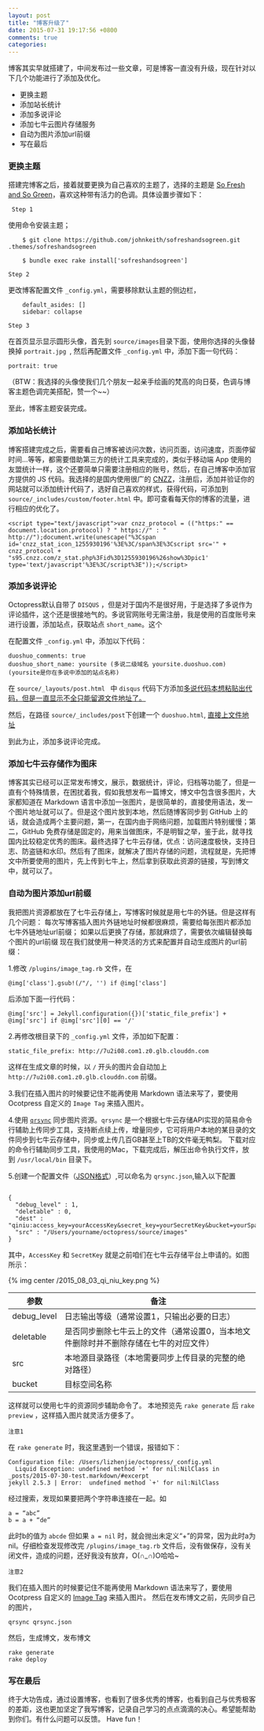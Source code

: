 ```yaml
---
layout: post
title: "博客升级了"
date: 2015-07-31 19:17:56 +0800
comments: true
categories: 
---
```


博客其实早就搭建了，中间发布过一些文章，可是博客一直没有升级，现在针对以下几个功能进行了添加及优化。

* 更换主题
* 添加站长统计
* 添加多说评论
* 添加七牛云图片存储服务
* 自动为图片添加url前缀
* 写在最后

<!--more-->

### 更换主题


搭建完博客之后，接着就要更换为自己喜欢的主题了，选择的主题是 [So Fresh and So Green](http://sofreshandsogreen.herokuapp.com)，喜欢这种带有活力的色调。具体设置步骤如下：

` Step 1` 

使用命令安装主题；
	
```
	$ git clone https://github.com/johnkeith/sofreshandsogreen.git .themes/sofreshandsogreen
		
	$ bundle exec rake install['sofreshandsogreen']
```


`Step 2`

更改博客配置文件  `_config.yml`，需要移除默认主题的侧边栏，

```
	default_asides: []
	sidebar: collapse
```

`Step 3`

在首页显示显示圆形头像，首先到 `source/images`目录下面，使用你选择的头像替换掉 `portrait.jpg `, 然后再配置文件 `_config.yml` 中，添加下面一句代码：

	portrait: true

（BTW：我选择的头像使我们几个朋友一起亲手绘画的梵高的向日葵，色调与博客主题色调完美搭配，赞一个~~）

至此，博客主题安装完成。

### 添加站长统计

博客搭建完成之后，需要看自己博客被访问次数，访问页面，访问速度，页面停留时间...等等，都需要借助第三方的统计工具来完成的，类似于移动端 App 使用的友盟统计一样，这个还要简单只需要注册相应的账号，然后，在自己博客中添加官方提供的 JS 代码。我选择的是国内使用很广的 [CNZZ](http://www.cnzz.com)，注册后，添加并验证你的网站就可以添加统计代码了，选好自己喜欢的样式，获得代码，可添加到 `source/_includes/custom/footer.html` 中。即可查看每天你的博客的流量，进行相应的优化了。



	<script type="text/javascript">var cnzz_protocol = (("https:" == document.location.protocol) ? " https://" : " http://");document.write(unescape("%3Cspan id='cnzz_stat_icon_1255930196'%3E%3C/span%3E%3Cscript src='" + cnzz_protocol + "s95.cnzz.com/z_stat.php%3Fid%3D1255930196%26show%3Dpic1' type='text/javascript'%3E%3C/script%3E"));</script>


### 添加多说评论

Octopress默认自带了 `DISQUS` ，但是对于国内不是很好用，于是选择了多说作为评论插件，这个还是很接地气的。多说官网账号无需注册，我是使用的百度账号来进行设置，添加站点，获取站点 `short_name`。这个



在配置文件 `_config.yml` 中，添加以下代码：



	duoshuo_comments: true
	duoshuo_short_name: yoursite (多说二级域名 yoursite.duoshuo.com)(yoursite是你在多说中添加的站点名称)


在 `source/_layouts/post.html ` 中 `disqus` 代码下方添加[多说代码本想粘贴出代码，但是一直显示不全只能留源文件地址了。](https://github.com/swplzj/swplzj.github.io/blob/source/source/_layouts/post.html)

然后，在路径 `source/_includes/post`下创建一个 `duoshuo.html`, [直接上文件地址](https://github.com/swplzj/swplzj.github.io/blob/source/source/_includes/post/duoshuo.html)

到此为止，添加多说评论完成。

### 添加七牛云存储作为图床

博客其实已经可以正常发布博文，展示，数据统计，评论，归档等功能了，但是一直有个特殊情景，在困扰着我，假如我想发布一篇博文，博文中包含很多图片，大家都知道在 Markdown 语言中添加一张图片，是很简单的，直接使用语法，发一个图片地址就可以了。但是这个图片放到本地，然后随博客同步到 GitHub 上的话，就会造成两个主要问题，第一，在国内由于网络问题，加载图片特别缓慢；第二，GitHub 免费存储是固定的，用来当做图床，不是明智之举，鉴于此，就寻找国内比较稳定优秀的图床。最终选择了七牛云存储，优点：访问速度极快，支持日志、防盗链和水印。然后有了图床，就解决了图片存储的问题，流程就是，先把博文中所要使用的图片，先上传到七牛上，然后拿到获取此资源的链接，写到博文中，就可以了。


### 自动为图片添加url前缀

我把图片资源都放在了七牛云存储上，写博客时候就是用七牛的外链。但是这样有几个问题：
每次写博客插入图片外链地址时候都很麻烦，需要给每张图片都添加七牛外链地址url前缀；
如果以后更换了存储，那就麻烦了，需要依次编辑替换每个图片的url前缀
现在我们就使用一种灵活的方式来配置并自动生成图片的url前缀：

1.修改 `/plugins/image_tag.rb` 文件，在 

	@img['class'].gsub!(/"/, '') if @img['class']

后添加下面一行代码：

	@img['src'] = Jekyll.configuration({})['static_file_prefix'] + @img['src'] if @img['src'][0] == '/'
	
2.再修改根目录下的 `_config.yml` 文件，添加如下配置：
	
	static_file_prefix: http://7u2i08.com1.z0.glb.clouddn.com

这样在生成文章的时候，以 `/` 开头的图片会自动加上 `http://7u2i08.com1.z0.glb.clouddn.com` 前缀。

3.我们在插入图片的时候要记住不能再使用 Markdown 语法来写了，要使用 Ocotpress 自定义的 `Image Tag` 来插入图片。

4.使用 [`qrsync`](http://developer.qiniu.com/docs/v6/tools/qrsync.html) 同步图片资源。`qrsync` 是一个根据七牛云存储API实现的简易命令行辅助上传同步工具，支持断点续上传，增量同步，它可将用户本地的某目录的文件同步到七牛云存储中，同步或上传几百GB甚至上TB的文件毫无鸭梨。
下载对应的命令行辅助同步工具，我使用的Mac，下载完成后，解压出命令执行文件，放到 `/usr/local/bin` 目录下。

5.创建一个配置文件（[JSON格式](http://json.org/json-zh.html)）,可以命名为 `qrsync.json`,输入以下配置

```

{
  "debug_level" : 1,
  "deletable" : 0,
  "dest" : "qiniu:access_key=yourAccessKey&secret_key=yourSecretKey&bucket=yourSpaceName",
  "src" : "/Users/yourname/octopress/source/images"
}
```
其中，`AccessKey` 和 `SecretKey` 就是之前咱们在七牛云存储平台上申请的。如图所示：


{% img center  /2015_08_03_qi_niu_key.png %}


参数				| 备注
---------------	|--------------
debug_level		|  日志输出等级（通常设置1，只输出必要的日志）
deletable 		| 是否同步删除七牛云上的文件（通常设置0，当本地文件删除时并不删除存储在七牛的对应文件）
src				| 本地源目录路径（本地需要同步上传目录的完整的绝对路径）
bucket			| 目标空间名称

这样就可以使用七牛的资源同步辅助命令了。
本地预览先 `rake generate` 后 `rake preview` ，这样插入图片就灵活方便多了。

`注意1`

在 `rake generate` 时，我这里遇到一个错误，报错如下：

```
Configuration file: /Users/lizhenjie/octopress/_config.yml
  Liquid Exception: undefined method `+' for nil:NilClass in _posts/2015-07-30-test.markdown/#excerpt
jekyll 2.5.3 | Error:  undefined method `+' for nil:NilClass
```

经过搜索，发现如果要把两个字符串连接在一起。如

```
a = “abc”
b = a + “de”
```
此时b的值为 `abcde`
但如果 `a = nil` 时，就会抛出未定义“+”的异常，因为此时a为nil。仔细检查发现修改完 `/plugins/image_tag.rb` 文件后，没有做保存，没有关闭文件，造成的问题，还好我没有放弃，O(∩_∩)O哈哈~

`注意2`

我们在插入图片的时候要记住不能再使用 Markdown 语法来写了，要使用 Ocotpress 自定义的 [Image Tag](http://octopress.org/docs/plugins/image-tag/) 来插入图片。
然后在发布博文之前，先同步自己的图片，

	qrsync qrsync.json 

然后，生成博文，发布博文

	rake generate
	rake deploy


### 写在最后

终于大功告成，通过设置博客，也看到了很多优秀的博客，也看到自己与优秀极客的差距，这也更加坚定了我写博客，记录自己学习的点点滴滴的决心。希望能帮助到你们。有什么问题可以反馈。 Have fun！